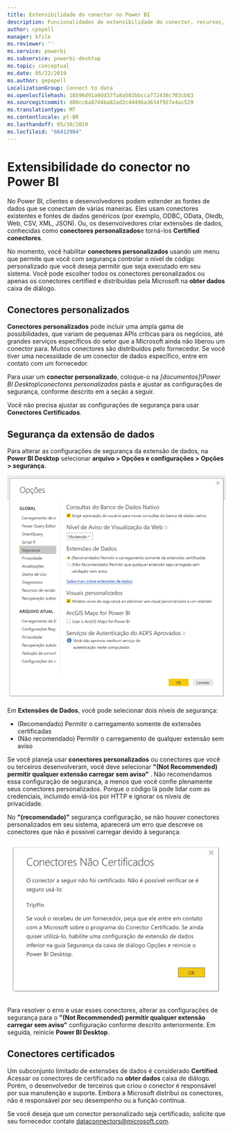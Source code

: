 ```yaml
---
title: Extensibilidade do conector no Power BI
description: Funcionalidades de extensibilidade do conector, recursos, configurações de segurança e conectores certificados
author: cpopell
manager: kfile
ms.reviewer: ''
ms.service: powerbi
ms.subservice: powerbi-desktop
ms.topic: conceptual
ms.date: 05/22/2019
ms.author: gepopell
LocalizationGroup: Connect to data
ms.openlocfilehash: 16b96d91a9dd37fa8a502bbcca772438c703cb63
ms.sourcegitcommit: d88cc6a87d4ba82ad2c4d496a3634f927e4ac529
ms.translationtype: MT
ms.contentlocale: pt-BR
ms.lasthandoff: 05/30/2019
ms.locfileid: "66412984"
---
```

# <a name="connector-extensibility-in-power-bi"></a>Extensibilidade do conector no Power BI

No Power BI, clientes e desenvolvedores podem estender as fontes de dados que se conectam de várias maneiras. Eles usam conectores existentes e fontes de dados genéricos (por exemplo, ODBC, OData, Oledb, Web, CSV, XML, JSON). Ou, os desenvolvedores criar extensões de dados, conhecidas como **conectores personalizados**e torná-los **Certified conectores**.

No momento, você habilitar **conectores personalizados** usando um menu que permite que você com segurança controlar o nível de código personalizado que você deseja permitir que seja executado em seu sistema. Você pode escolher todos os conectores personalizados ou apenas os conectores certified e distribuídas pela Microsoft na **obter dados** caixa de diálogo.

## <a name="custom-connectors"></a>Conectores personalizados

**Conectores personalizados** pode incluir uma ampla gama de possibilidades, que variam de pequenas APIs críticas para os negócios, até grandes serviços específicos do setor que a Microsoft ainda não liberou um conector para. Muitos conectores são distribuídos pelo fornecedor. Se você tiver uma necessidade de um conector de dados específico, entre em contato com um fornecedor.

Para usar um **conector personalizado**, coloque-o na  *\[documentos]\\Power BI Desktop\\conectores personalizados* pasta e ajustar as configurações de segurança, conforme descrito em a seção a seguir.

Você não precisa ajustar as configurações de segurança para usar **Conectores Certificados**.

## <a name="data-extension-security"></a>Segurança da extensão de dados

Para alterar as configurações de segurança da extensão de dados, na **Power BI Desktop** selecionar **arquivo > Opções e configurações > Opções > segurança**.

![Se você deseja carregar conectores personalizados com opções de segurança da extensão de dados de controle](media/desktop-connector-extensibility/data-extension-security-1.png)

Em **Extensões de Dados**, você pode selecionar dois níveis de segurança:

* (Recomendado) Permitir o carregamento somente de extensões certificadas
* (Não recomendado) Permitir o carregamento de qualquer extensão sem aviso

Se você planeja usar **conectores personalizados** ou conectores que você ou terceiros desenvolveram, você deve selecionar **"(Not Recommended) permitir qualquer extensão carregar sem aviso"** . Não recomendamos essa configuração de segurança, a menos que você confie plenamente seus conectores personalizados. Porque o código lá pode lidar com as credenciais, incluindo enviá-los por HTTP e ignorar os níveis de privacidade.

No **"(recomendado)"** segurança configuração, se não houver conectores personalizados em seu sistema, aparecerá um erro que descreve os conectores que não é possível carregar devido à segurança.

![Uma caixa de diálogo descreve os conectores personalizados que não é possível carregar devido a configurações de segurança, no TripPin neste caso](media/desktop-connector-extensibility/data-extension-security-2.png)

Para resolver o erro e usar esses conectores, alterar as configurações de segurança para o **"(Not Recommended) permitir qualquer extensão carregar sem aviso"** configuração conforme descrito anteriormente. Em seguida, reinicie **Power BI Desktop**.

## <a name="certified-connectors"></a>Conectores certificados

Um subconjunto limitado de extensões de dados é considerado **Certified**. Acessar os conectores de certificado na **obter dados** caixa de diálogo. Porém, o desenvolvedor de terceiros que criou o conector é responsável por sua manutenção e suporte. Embora a Microsoft distribui os conectores, não é responsável por seu desempenho ou a função contínua.

Se você deseja que um conector personalizado seja certificado, solicite que seu fornecedor contate dataconnectors@microsoft.com.
